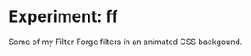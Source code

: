 <!--
  date: 2014-04-24
  modified: 2014-10-24
  slug: experiment-ff
  type: post
  tags: cool shit
  related: experiment-*
-->

# Experiment: ff

<p>Some of my Filter Forge filters in an animated CSS backgound.</p>
